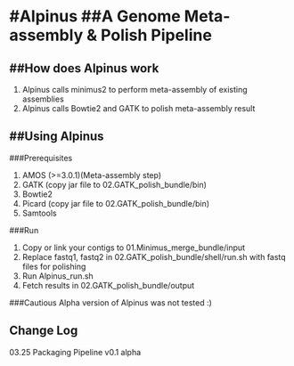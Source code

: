 #Alpinus
##A Genome Meta-assembly & Polish Pipeline
======


##How does Alpinus work
------
1. Alpinus calls minimus2 to perform meta-assembly of existing assemblies
2. Alpinus calls Bowtie2 and GATK to polish meta-assembly result


##Using Alpinus
------
###Prerequisites
1. AMOS (>=3.0.1)(Meta-assembly step)
2. GATK (copy jar file to 02.GATK_polish_bundle/bin)
3. Bowtie2 
4. Picard (copy jar file to 02.GATK_polish_bundle/bin)
5. Samtools

###Run
1. Copy or link your contigs to 01.Minimus_merge_bundle/input
2. Replace fastq1, fastq2 in 02.GATK_polish_bundle/shell/run.sh with fastq files for polishing
2. Run Alpinus_run.sh
3. Fetch results in 02.GATK_polish_bundle/output

###Cautious
Alpha version of Alpinus was not tested :)


Change Log
------
03.25 Packaging Pipeline v0.1 alpha


